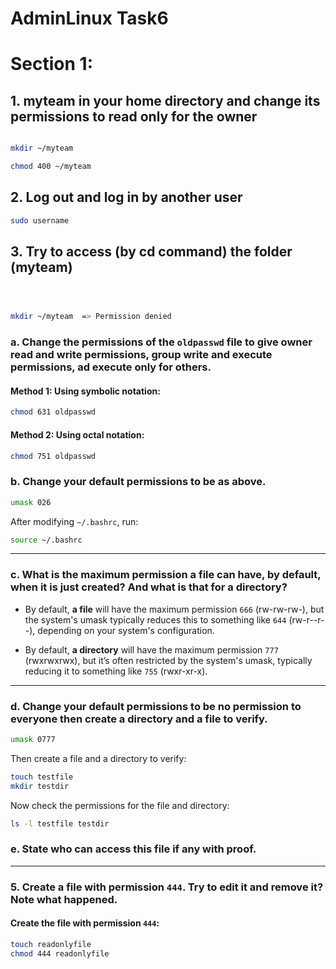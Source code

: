 AdminLinux Task6
=======

# Section 1:

## 1. myteam in your home directory and change its permissions to read only for the owner

```bash

mkdir ~/myteam

chmod 400 ~/myteam

```
## 2. Log out and log in by another user
```bash
sudo username 

```
## 3. Try to access (by cd command) the folder (myteam)

```bash



mkdir ~/myteam  => Permission denied


```


### **a. Change the permissions of the `oldpasswd` file to give owner read and write permissions, group write and execute permissions, ad execute only for others.**

#### Method 1: Using symbolic notation:
```bash
chmod 631 oldpasswd

```

#### Method 2: Using octal notation:
```bash
chmod 751 oldpasswd
```

### **b. Change your default permissions to be as above.**
```bash
umask 026
```

After modifying `~/.bashrc`, run:
```bash
source ~/.bashrc
```

---

### **c. What is the maximum permission a file can have, by default, when it is just created? And what is that for a directory?**

- By default, **a file** will have the maximum permission `666` (rw-rw-rw-), but the system's umask typically reduces this to something like `644` (rw-r--r--), depending on your system's configuration.
  
- By default, **a directory** will have the maximum permission `777` (rwxrwxrwx), but it’s often restricted by the system's umask, typically reducing it to something like `755` (rwxr-xr-x).

---

### **d. Change your default permissions to be no permission to everyone then create a directory and a file to verify.**
```bash
umask 0777
```

Then create a file and a directory to verify:

```bash
touch testfile
mkdir testdir
```

Now check the permissions for the file and directory:

```bash
ls -l testfile testdir
```

### **e. State who can access this file if any with proof.**
---

### **5. Create a file with permission `444`. Try to edit it and remove it? Note what happened.**

#### Create the file with permission `444`:
```bash
touch readonlyfile
chmod 444 readonlyfile
```
